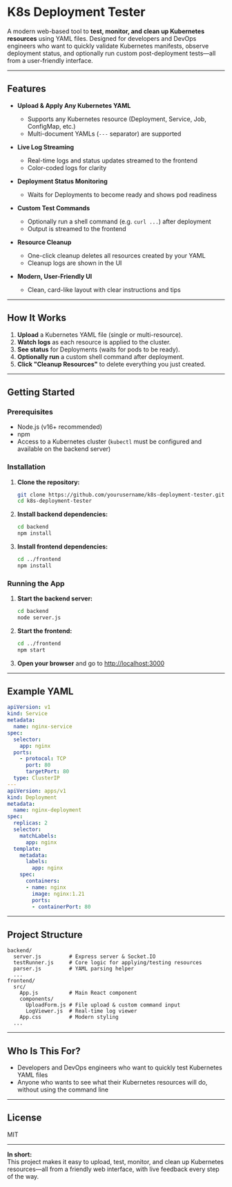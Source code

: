 # K8s Deployment Tester

A modern web-based tool to **test, monitor, and clean up Kubernetes resources** using YAML files. Designed for developers and DevOps engineers who want to quickly validate Kubernetes manifests, observe deployment status, and optionally run custom post-deployment tests—all from a user-friendly interface.

---

## Features

- **Upload & Apply Any Kubernetes YAML**
  - Supports any Kubernetes resource (Deployment, Service, Job, ConfigMap, etc.)
  - Multi-document YAMLs (`---` separator) are supported

- **Live Log Streaming**
  - Real-time logs and status updates streamed to the frontend
  - Color-coded logs for clarity

- **Deployment Status Monitoring**
  - Waits for Deployments to become ready and shows pod readiness

- **Custom Test Commands**
  - Optionally run a shell command (e.g. `curl ...`) after deployment
  - Output is streamed to the frontend

- **Resource Cleanup**
  - One-click cleanup deletes all resources created by your YAML
  - Cleanup logs are shown in the UI

- **Modern, User-Friendly UI**
  - Clean, card-like layout with clear instructions and tips

---

## How It Works

1. **Upload** a Kubernetes YAML file (single or multi-resource).
2. **Watch logs** as each resource is applied to the cluster.
3. **See status** for Deployments (waits for pods to be ready).
4. **Optionally run** a custom shell command after deployment.
5. **Click "Cleanup Resources"** to delete everything you just created.

---

## Getting Started

### Prerequisites

- Node.js (v16+ recommended)
- npm
- Access to a Kubernetes cluster (`kubectl` must be configured and available on the backend server)

### Installation

1. **Clone the repository:**
   ```sh
   git clone https://github.com/yourusername/k8s-deployment-tester.git
   cd k8s-deployment-tester
   ```

2. **Install backend dependencies:**
   ```sh
   cd backend
   npm install
   ```

3. **Install frontend dependencies:**
   ```sh
   cd ../frontend
   npm install
   ```

### Running the App

1. **Start the backend server:**
   ```sh
   cd backend
   node server.js
   ```

2. **Start the frontend:**
   ```sh
   cd ../frontend
   npm start
   ```

3. **Open your browser** and go to [http://localhost:3000](http://localhost:3000)

---

## Example YAML

```yaml
apiVersion: v1
kind: Service
metadata:
  name: nginx-service
spec:
  selector:
    app: nginx
  ports:
    - protocol: TCP
      port: 80
      targetPort: 80
  type: ClusterIP
---
apiVersion: apps/v1
kind: Deployment
metadata:
  name: nginx-deployment
spec:
  replicas: 2
  selector:
    matchLabels:
      app: nginx
  template:
    metadata:
      labels:
        app: nginx
    spec:
      containers:
      - name: nginx
        image: nginx:1.21
        ports:
        - containerPort: 80
```

---

## Project Structure

```
backend/
  server.js         # Express server & Socket.IO
  testRunner.js     # Core logic for applying/testing resources
  parser.js         # YAML parsing helper
  ...
frontend/
  src/
    App.js          # Main React component
    components/
      UploadForm.js # File upload & custom command input
      LogViewer.js  # Real-time log viewer
    App.css         # Modern styling
  ...
```

---

## Who Is This For?

- Developers and DevOps engineers who want to quickly test Kubernetes YAML files
- Anyone who wants to see what their Kubernetes resources will do, without using the command line

---

## License

MIT

---

**In short:**  
This project makes it easy to upload, test, monitor, and clean up Kubernetes resources—all from a friendly web interface, with live feedback every step of the way.
